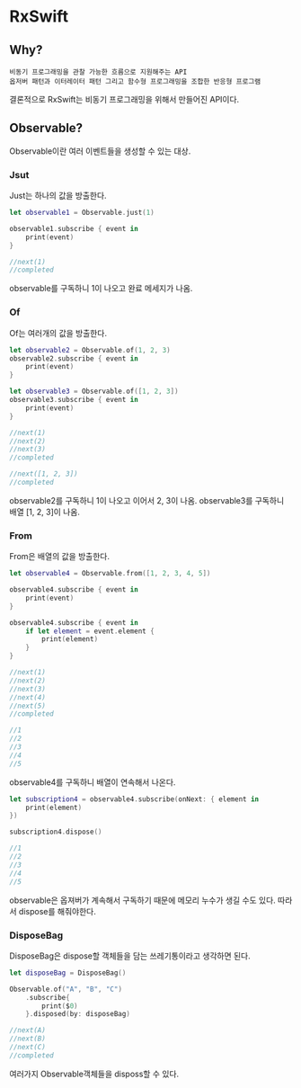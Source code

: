 # RxSwift

## Why?

```
비동기 프로그래밍을 관찰 가능한 흐름으로 지원해주는 API
옵저버 패턴과 이터레이터 패턴 그리고 함수형 프로그래밍을 조합한 반응형 프로그램
```

결론적으로 RxSwift는 비동기 프로그래밍을 위해서 만들어진 API이다.

## Observable?

Observable이란 여러 이벤트들을 생성할 수 있는 대상.
### Jsut
Just는 하나의 값을 방출한다. 
```swift
let observable1 = Observable.just(1)

observable1.subscribe { event in
    print(event)
}

//next(1)
//completed 
```
observable를 구독하니 1이 나오고 완료 메세지가 나옴.
### Of

Of는 여러개의 값을 방출한다.
```swift 
let observable2 = Observable.of(1, 2, 3)
observable2.subscribe { event in
    print(event)
}

let observable3 = Observable.of([1, 2, 3])
observable3.subscribe { event in
    print(event)
}

//next(1)
//next(2)
//next(3)
//completed

//next([1, 2, 3])
//completed
```
observable2를 구독하니 1이 나오고 이어서 2, 3이 나옴.
observable3를 구독하니 배열 [1, 2, 3]이 나옴.

### From

From은 배열의 값을 방출한다.

```swift
let observable4 = Observable.from([1, 2, 3, 4, 5])

observable4.subscribe { event in
    print(event)
}

observable4.subscribe { event in
    if let element = event.element {
        print(element)
    }
}

//next(1)
//next(2)
//next(3)
//next(4)
//next(5)
//completed

//1
//2
//3
//4
//5 
```
observable4를 구독하니 배열이 연속해서 나온다.


```swift
let subscription4 = observable4.subscribe(onNext: { element in
    print(element)
})

subscription4.dispose()

//1
//2
//3
//4
//5
```
observable은 옵져버가 계속해서 구독하기 때문에 메모리 누수가 생길 수도 있다.      따라서 dispose를 해줘야한다.
### DisposeBag

DisposeBag은 dispose할 객체들을 담는 쓰레기통이라고 생각하면 된다.

```swift
let disposeBag = DisposeBag()

Observable.of("A", "B", "C")
    .subscribe{
        print($0)
    }.disposed(by: disposeBag)

//next(A)
//next(B)
//next(C)
//completed
```
여러가지 Observable객체들을 disposs할 수 있다.